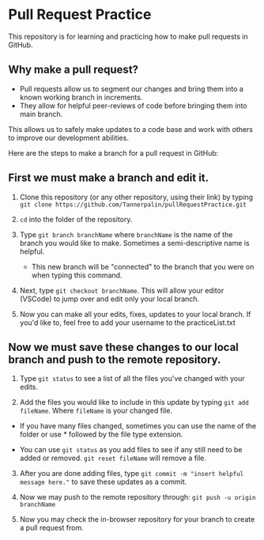 # Pull Request Practice
This repository is for learning and practicing how to make pull requests in GitHub.

## Why make a pull request?

- Pull requests allow us to segment our changes and bring them into a known working branch in increments. 
- They allow for helpful peer-reviews of code before bringing them into main branch. 

This allows us to safely make updates to a code base and work with others to improve our development abilities.

Here are the steps to make a branch for a pull request in GitHub:

## First we must make a branch and edit it.

1. Clone this repository (or any other repository, using their link) by typing `git clone https://github.com/Tannerpalin/pullRequestPractice.git`

2. `cd` into the folder of the repository.

3. Type `git branch branchName` where `branchName` is the name of the branch you would like to make. Sometimes a semi-descriptive name is helpful.
  
    - This new branch will be "connected" to the branch that you were on when typing this command.

4. Next, type `git checkout branchName`. This will allow your editor (VSCode) to jump over and edit only your local branch.

5. Now you can make all your edits, fixes, updates to your local branch. If you'd like to, feel free to add your username to the practiceList.txt

## Now we must save these changes to our local branch and push to the remote repository.

1. Type `git status` to see a list of all the files you've changed with your edits.

2. Add the files you would like to include in this update by typing `git add fileName`. Where `fileName` is your changed file.

  - If you have many files changed, sometimes you can use the name of the folder or use * followed by the file type extension.
  
  - You can use `git status` as you add files to see if any still need to be added or removed. `git reset fileName` will remove a file.
  
3. After you are done adding files, type `git commit -m "insert helpful message here."` to save these updates as a commit.

4. Now we may push to the remote repository through: `git push -u origin branchName`

5. Now you may check the in-browser repository for your branch to create a pull request from.
